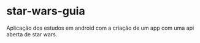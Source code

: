 # star-wars-guia
Aplicação dos estudos em android com a criação de um app com uma api aberta de star wars.
